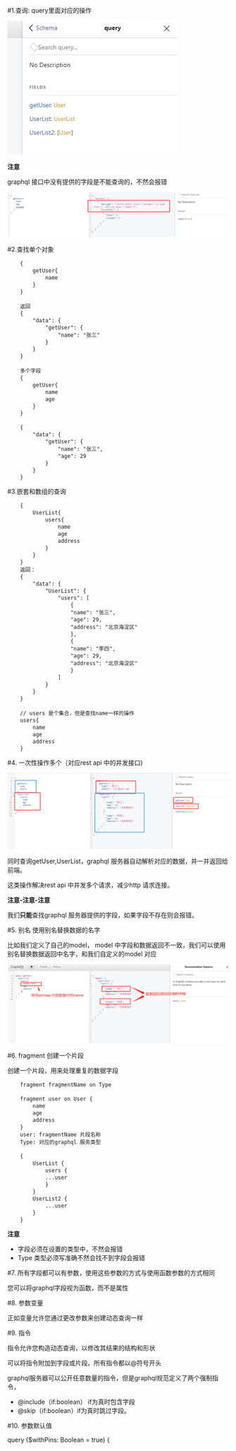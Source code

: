 #1.查询: query里面对应的操作

![avatar](../../assets/iql2.png)

**注意**

graphql 接口中没有提供的字段是不能查询的，不然会报错

![avatar](../../assets/filedError.png)

#2.查找单个对象


        {
            getUser{
                name
            }
        }

        返回
        {
            "data": {
                "getUser": {
                    "name": "张三"
                }
            }
        }

        多个字段
        {
            getUser{
                name
                age
            }
        }

        {
            "data": {
                "getUser": {
                    "name": "张三",
                    "age": 29
                }
            }
        }

#3.嵌套和数组的查询

        {
            UserList{
                users{
                    name
                    age
                    address
                }
            }
        }
        返回：
        {
            "data": {
                "UserList": {
                    "users": [
                        {
                        "name": "张三",
                        "age": 29,
                        "address": "北京海淀区"
                        },
                        {
                        "name": "李四",
                        "age": 29,
                        "address": "北京海淀区"
                        }
                    ]
                }
            }
        }

        // users 是个集合，但是查找name一样的操作
        users{
            name
            age
            address
        }

#4. 一次性操作多个（对应rest api 中的并发接口)

![avatar](../../assets/query1.png)

同时查询getUser,UserList，graphql 服务器自动解析对应的数据，并一并返回给前端。

这类操作解决rest api 中并发多个请求，减少http 请求连接。

**注意-注意-注意**

我们**只能**查找graphql 服务器提供的字段，如果字段不存在则会报错。

#5. 别名 使用别名替换数据的名字

比如我们定义了自己的model， model 中字段和数据返回不一致，我们可以使用别名替换数据返回中名字，和我们自定义的model 对应

![avatar](../../assets/alisa.png)

#6. fragment 创建一个片段

创建一个片段，用来处理重复的数据字段

        fragment fragmentName on Type

        fragment user on User {
            name
            age
            address
        }
        user: fragmentName 片段名称
        Type: 对应的graphql 服务类型

        {
            UserList {
                users {
                ...user
                }
            }
            UserList2 {
                ...user
            }
        }


**注意**

+ 字段必须在设置的类型中，不然会报错
+ Type 类型必须写准确不然会找不到字段会报错

#7. 所有字段都可以有参数，使用这些参数的方式与使用函数参数的方式相同

您可以将graphql字段视为函数，而不是属性

#8. 参数变量

正如变量允许您通过更改参数来创建动态查询一样

#9. 指令

指令允许您构造动态查询，以修改其结果的结构和形状

可以将指令附加到字段或片段。所有指令都以@符号开头

graphql服务器可以公开任意数量的指令，但是graphql规范定义了两个强制指令，

+ @include（if:boolean） if为真时包含字段
+ @skip（if:boolean）if为真时跳过字段。

#10. 参数默认值

  query ($withPins: Boolean = true) {


  



